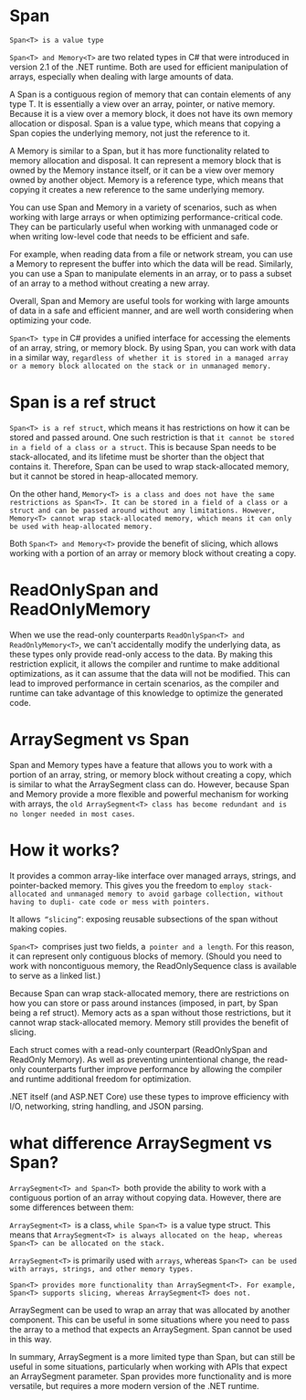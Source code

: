 # Span<T>
`Span<T> is a value type`

`Span<T> and Memory<T>` are two related types in C# that were introduced in version 2.1 of the .NET runtime. Both are used for efficient manipulation of arrays, especially when dealing with large amounts of data.

A Span<T> is a contiguous region of memory that can contain elements of any type T. It is essentially a view over an array, pointer, or native memory. Because it is a view over a memory block, it does not have its own memory allocation or disposal. Span<T> is a value type, which means that copying a Span<T> copies the underlying memory, not just the reference to it.

A Memory<T> is similar to a Span<T>, but it has more functionality related to memory allocation and disposal. It can represent a memory block that is owned by the Memory<T> instance itself, or it can be a view over memory owned by another object. Memory<T> is a reference type, which means that copying it creates a new reference to the same underlying memory.

You can use Span<T> and Memory<T> in a variety of scenarios, such as when working with large arrays or when optimizing performance-critical code. They can be particularly useful when working with unmanaged code or when writing low-level code that needs to be efficient and safe.

For example, when reading data from a file or network stream, you can use a Memory<byte> to represent the buffer into which the data will be read. Similarly, you can use a Span<T> to manipulate elements in an array, or to pass a subset of an array to a method without creating a new array.

Overall, Span<T> and Memory<T> are useful tools for working with large amounts of data in a safe and efficient manner, and are well worth considering when optimizing your code.

`Span<T> type` in C# provides a unified interface for accessing the elements of an array, string, or memory block. By using Span<T>, you can work with data in a similar way, `regardless of whether it is stored in a managed array or a memory block allocated on the stack or in unmanaged memory.`

# Span is a ref struct
`Span<T> is a ref struct`, which means it has restrictions on how it can be stored and passed around. One such restriction is that `it cannot be stored in a field of a class or a struct`. This is because Span<T> needs to be stack-allocated, and its lifetime must be shorter than the object that contains it. Therefore, Span<T> can be used to wrap stack-allocated memory, but it cannot be stored in heap-allocated memory.

On the other hand, `Memory<T> is a class and does not have the same restrictions as Span<T>. It can be stored in a field of a class or a struct and can be passed around without any limitations. However, Memory<T> cannot wrap stack-allocated memory, which means it can only be used with heap-allocated memory.`

Both `Span<T> and Memory<T>` provide the benefit of slicing, which allows working with a portion of an array or memory block without creating a copy.

# ReadOnlySpan<T> and ReadOnlyMemory<T>
When we use the read-only counterparts `ReadOnlySpan<T> and ReadOnlyMemory<T>`, we can't accidentally modify the underlying data, as these types only provide read-only access to the data. By making this restriction explicit, it allows the compiler and runtime to make additional optimizations, as it can assume that the data will not be modified. This can lead to improved performance in certain scenarios, as the compiler and runtime can take advantage of this knowledge to optimize the generated code.

# ArraySegment<T> vs Span<T>
 Span<T> and Memory<T> types have a feature that allows you to work with a portion of an array, string, or memory block without creating a copy, which is similar to what the ArraySegment<T> class can do. However, because Span<T> and Memory<T> provide a more flexible and powerful mechanism for working with arrays, the `old ArraySegment<T> class has become redundant and is no longer needed in most cases`.

# How it works?
It provides a common array-like interface over managed arrays, strings, and pointer-backed memory. This gives you the freedom to `employ stack-allocated and unmanaged memory to avoid garbage collection, without having to dupli‐ cate code or mess with pointers. `

It allows` “slicing”`: exposing reusable subsections of the span without making copies.

`Span<T> `comprises just two fields, a` pointer and a length`. For this reason, it can represent only contiguous blocks of memory. (Should you need to work with noncontiguous memory, the ReadOnlySequence<T> class is available to serve as a linked list.)

Because Span<T> can wrap stack-allocated memory, there are restrictions on how you can store or pass around instances (imposed, in part, by Span<T> being a ref struct). Memory<T> acts as a span without those restrictions, but it cannot wrap stack-allocated memory. Memory<T> still provides the benefit of slicing.

Each struct comes with a read-only counterpart (ReadOnlySpan<T> and ReadOnly Memory<T>). As well as preventing unintentional change, the read-only counterparts further improve performance by allowing the compiler and runtime additional freedom for optimization.

.NET itself (and ASP.NET Core) use these types to improve efficiency with I/O, networking, string handling, and JSON parsing.

# what difference ArraySegment vs Span?
`ArraySegment<T> and Span<T> `both provide the ability to work with a contiguous portion of an array without copying data. However, there are some differences between them:

`ArraySegment<T> `is a class, `while Span<T> `is a value type struct. This means that `ArraySegment<T> is always allocated on the heap, whereas Span<T> can be allocated on the stack.`

`ArraySegment<T>` is primarily used with `arrays`, whereas `Span<T> can be used with arrays, strings, and other memory types.`

`Span<T> provides more functionality than ArraySegment<T>. For example, Span<T> supports slicing, whereas ArraySegment<T> does not.`

ArraySegment<T> can be used to wrap an array that was allocated by another component. This can be useful in some situations where you need to pass the array to a method that expects an ArraySegment<T>. Span<T> cannot be used in this way.

In summary, ArraySegment<T> is a more limited type than Span<T>, but can still be useful in some situations, particularly when working with APIs that expect an ArraySegment<T> parameter. Span<T> provides more functionality and is more versatile, but requires a more modern version of the .NET runtime.